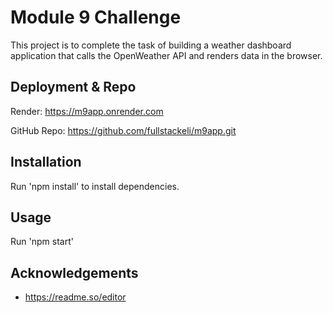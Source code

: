 
# Module 9 Challenge

This project is to complete the task of building a weather dashboard application that calls the OpenWeather API and renders data in the browser.
## Deployment & Repo

Render: https://m9app.onrender.com

GitHub Repo: https://github.com/fullstackeli/m9app.git
## Installation

Run 'npm install' to install dependencies.

    
## Usage


Run 'npm start'

## Acknowledgements

 - https://readme.so/editor